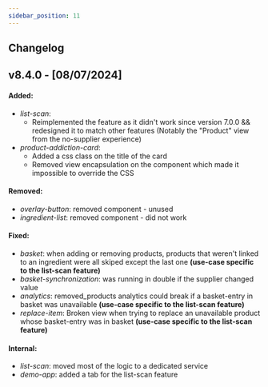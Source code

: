 ```yaml
---
sidebar_position: 11
---
```


## Changelog

## v8.4.0 - [08/07/2024]

#### Added:
- *list-scan*: 
  - Reimplemented the feature as it didn't work since version 7.0.0 && redesigned it to match other features (Notably the "Product" view from the no-supplier experience)
- *product-addiction-card*:
  - Added a css class on the title of the card
  - Removed view encapsulation on the component which made it impossible to override the CSS

#### Removed:
- *overlay-button*: removed component - unused
- *ingredient-list*: removed component - did not work

#### Fixed:
- *basket*: when adding or removing products, products that weren't linked to an ingredient were all skiped except the last one **(use-case specific to the list-scan feature)**
- *basket-synchronization*: was running in double if the supplier changed value
- *analytics*: removed_products analytics could break if a basket-entry in basket was unavailable **(use-case specific to the list-scan feature)**
- *replace-item*: Broken view when trying to replace an unavailable product whose basket-entry was in basket **(use-case specific to the list-scan feature)**

#### Internal:
- *list-scan*: moved most of the logic to a dedicated service
- *demo-app*: added a tab for the list-scan feature